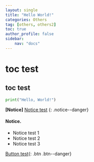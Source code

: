 ```yaml
---
layout: single
title: "Hello World!"
categories: Others
tag: [others, others2]
toc: true
author_profile: false
sidebar:
    nav: "docs"
---
```


# toc test
## toc test
```python
print("Hello, World!")
```


**[Notice]**  [Notice test](https://google.com)
{: .notice--danger}

<div class="notice--success">
<h4>Notice.</h4>
<ul>
    <li>Notice test 1</li>
    <li>Notice test 2</li>
    <li>Notice test 3</li>
</ul>
</div>

[Button test](https://google.com){: .btn .btn--danger}